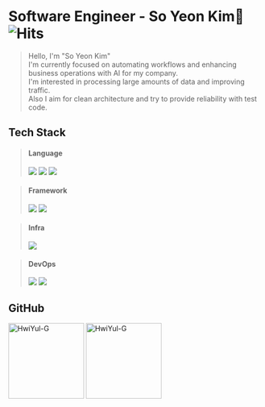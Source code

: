 # Software Engineer - So Yeon Kim👋 ![Hits](https://hits.seeyoufarm.com/api/count/incr/badge.svg?url=https%3A%2F%2Fgithub.com%2FHwiYul-G&count_bg=%2379C83D&title_bg=%23555555&icon=hootsuite.svg&icon_color=%23E7E7E7&title=hits&edge_flat=false)
> Hello, I'm "So Yeon Kim" <br>
> I'm currently focused on automating workflows and enhancing business operations with AI for my company. </br>
> I'm interested in processing large amounts of data and improving traffic.</br>
> Also I aim for clean architecture and try to provide reliability with test code.

## Tech Stack

> #### Language
> <img src="https://img.shields.io/badge/Java-ED8B00?style=flat-square&logo=openjdk&logoColor=white"/>
> <img src="https://img.shields.io/badge/Kotlin-7F52FF?style=flat-square&logo=Kotlin&logoColor=white"/>
> <img src="https://img.shields.io/badge/Python-3776AB?style=flat-square&logo=python&logoColor=white"/>

> #### Framework
> <img src="http://img.shields.io/badge/Spring-COLOR?style=flat-square&logo=Spring&logoColor=white&color=6DB33F" />
> <img src="http://img.shields.io/badge/SpringBoot-COLOR?style=flat-square&logo=SpringBoot&logoColor=white&color=6DB33F" />  

> #### Infra
> <img src="https://img.shields.io/badge/Microsoft_Azure-0078D4?style=flat-square&logo=microsoft-azure&logoColor=white" />

> #### DevOps
> <img src="https://img.shields.io/badge/github%20actions-%232671E5.svg?style=flat-square&logo=githubactions&logoColor=white" />
> <img src="https://img.shields.io/badge/Docker-2496ED?style=flat-square&logo=Docker&logoColor=white"/>

## GitHub
<div>
  <img src="https://github-readme-stats.vercel.app/api?username=HwiYul-G&show_icons=true&theme=radical" alt="HwiYul-G" height="150" align="center"/>
  <img src="https://github-readme-stats.vercel.app/api/top-langs?username=HwiYul-G&show_icons=true&locale=en&layout=compact&theme=dark" alt="HwiYul-G" height=150" align="center"/>
</div>


